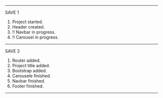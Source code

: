 ---------
SAVE 1

1. Project started.
2. Header created.
3. !! Navbar in progress.
4. !! Carousel in progress.
---------

SAVE 2

1. Router added.
2. Project title added.
3. Bootstrap added.
4. Carousele finished.
5. Navbar finished.
6. Footer finished.
---------